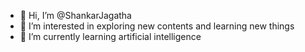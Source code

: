 - 👋 Hi, I’m @ShankarJagatha
- 👀 I’m interested in exploring new contents and learning new things 
- 🌱 I’m currently learning artificial intelligence
<!---
ShankarJagatha/ShankarJagatha is a ✨ special ✨ repository because its `README.md` (this file) appears on your GitHub profile.
You can click the Preview link to take a look at your changes.
--->
